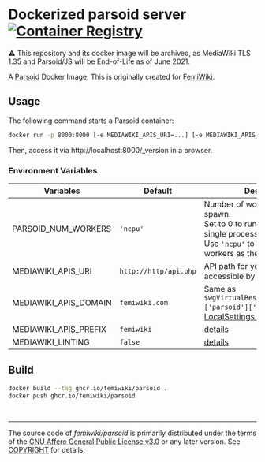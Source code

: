 # Dockerized parsoid server [![Container Registry]][container registry link]

:warning: This repository and its docker image will be archived, as MediaWiki TLS 1.35 and Parsoid/JS will be End-of-Life as of June 2021.

A [Parsoid] Docker Image. This is originally created for [FemiWiki].

## Usage

The following command starts a Parsoid container:

```sh
docker run -p 8000:8000 [-e MEDIAWIKI_APIS_URI=...] [-e MEDIAWIKI_APIS_DOMAIN=...] ghcr.io/femiwiki/parsoid
```

Then, access it via http://localhost:8000/\_version in a browser.

### Environment Variables

| Variables             | Default               | Description                                                                                                                                                                                                                    |
| --------------------- | --------------------- | ------------------------------------------------------------------------------------------------------------------------------------------------------------------------------------------------------------------------------ |
| PARSOID_NUM_WORKERS   | `'ncpu'`              | Number of worker processes to spawn.<br/>Set to 0 to run everything in a single process without clustering.<br/>Use `'ncpu'` to run as many workers as there are CPU units                                                     |
| MEDIAWIKI_APIS_URI    | `http://http/api.php` | API path for you wiki. (must be accessible by docker container)                                                                                                                                                                |
| MEDIAWIKI_APIS_DOMAIN | `femiwiki.com`        | Same as `$wgVirtualRestConfig['modules']['parsoid']['domain']` defined in [LocalSettings.php](https://www.mediawiki.org/wiki/Manual:LocalSettings.php) ([details](https://www.mediawiki.org/wiki/Parsoid/Setup#Configuration)) |
| MEDIAWIKI_APIS_PREFIX | `femiwiki`            | [details](https://www.mediawiki.org/wiki/Parsoid/Setup#Configuration)                                                                                                                                                          |
| MEDIAWIKI_LINTING     | `false`               | [details](https://www.mediawiki.org/wiki/Extension:Linter#Configuration_parameters)                                                                                                                                            |

## Build

```sh
docker build --tag ghcr.io/femiwiki/parsoid .
docker push ghcr.io/femiwiki/parsoid
```

&nbsp;

---

The source code of _femiwiki/parsoid_ is primarily distributed under the terms
of the [GNU Affero General Public License v3.0] or any later version. See
[COPYRIGHT] for details.

[container registry]: https://badgen.net/badge/icon/docker?icon=docker&label
[container registry link]: https://github.com/orgs/femiwiki/packages/container/parsoid
[femiwiki]: https://femiwiki.com
[parsoid]: https://www.mediawiki.org/wiki/Parsoid
[gnu affero general public license v3.0]: LICENSE
[copyright]: COPYRIGHT

